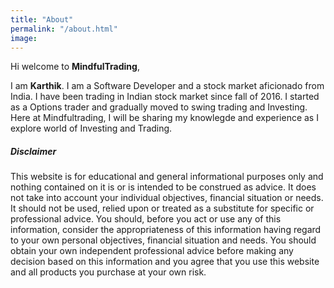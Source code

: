 ```yaml
---
title: "About"
permalink: "/about.html"
image: 
---
```


Hi welcome to **MindfulTrading**,

I am **Karthik**. I am a Software Developer and a stock market aficionado from India. I have been trading in Indian stock market since fall of 2016. I started as a  Options trader and gradually moved to swing trading and Investing. Here at Mindfultrading, I will be sharing my knowlegde and experience as I explore world of Investing and Trading.

##### **Disclaimer**
This website is for educational and general informational purposes only and nothing contained on it is or is intended to be construed as advice. It does not take into account your individual objectives, financial situation or needs. It should not be used, relied upon or treated as a substitute for specific or professional advice. You should, before you act or use any of this information, consider the appropriateness of this information having regard to your own personal objectives, financial situation and needs. You should obtain your own independent professional advice before making any decision based on this information and you agree that you use this website and all products you purchase at your own risk.